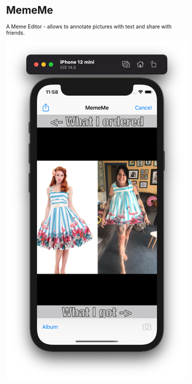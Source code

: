 # MemeMe
A Meme Editor - allows to annotate pictures with text and share with friends.

![Alt text](_img/preview.png "A Preview.")
